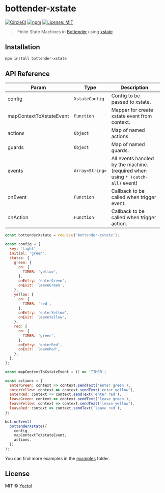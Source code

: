 # bottender-xstate

[![CircleCI](https://circleci.com/gh/Yoctol/bottender-xstate.svg?style=shield&circle-token=df773eab701966e6af5b8b57a8969764c3d351f8)](https://circleci.com/gh/Yoctol/bottender-xstate)
[![npm](https://img.shields.io/npm/v/bottender-xstate.svg?style=flat-square)](https://www.npmjs.com/package/bottender-xstate)
[![License: MIT](https://img.shields.io/badge/License-MIT-yellow.svg)](https://opensource.org/licenses/MIT)

> Finite State Machines in [Bottender](https://github.com/Yoctol/bottender) using [xstate](https://github.com/davidkpiano/xstate)

## Installation

```sh
npm install bottender-xstate
```

## API Reference

| Param                   | Type            | Description                                                                    |
| ----------------------- | --------------- | ------------------------------------------------------------------------------ |
| config                  | `XstateConfig`  | Config to be passed to xstate.                                                 |
| mapContextToXstateEvent | `Function`      | Mapper for create xstate event from context.                                   |
| actions                 | `Object`        | Map of named actions.                                                          |
| guards                  | `Object`        | Map of named guards.                                                           |
| events                  | `Array<String>` | All events handled by the machine. (required when using `* (catch-all)` event) |
| onEvent                 | `Function`      | Callback to be called when trigger event.                                      |
| onAction                | `Function`      | Callback to be called when trigger action.                                     |

```js
const bottenderXstate = require('bottender-xstate');

const config = {
  key: 'light',
  initial: 'green',
  states: {
    green: {
      on: {
        TIMER: 'yellow',
      },
      onEntry: 'enterGreen',
      onExit: 'leaveGreen',
    },
    yellow: {
      on: {
        TIMER: 'red',
      },
      onEntry: 'enterYellow',
      onExit: 'leaveYellow',
    },
    red: {
      on: {
        TIMER: 'green',
      },
      onEntry: 'enterRed',
      onExit: 'leaveRed',
    },
  },
};

const mapContextToXstateEvent = () => 'TIMER';

const actions = {
  enterGreen: context => context.sendText('enter green'),
  enterYellow: context => context.sendText('enter yellow'),
  enterRed: context => context.sendText('enter red'),
  leaveGreen: context => context.sendText('leave green'),
  leaveYellow: context => context.sendText('leave yellow'),
  leaveRed: context => context.sendText('leave red'),
};

bot.onEvent(
  bottenderXstate({
    config,
    mapContextToXstateEvent,
    actions,
  })
);
```

You can find more examples in the
[examples](https://github.com/Yoctol/bottender-xstate/tree/master/examples) folder.

## License

MIT © [Yoctol](https://github.com/Yoctol/bottender-xstate)
